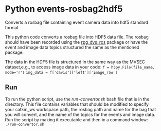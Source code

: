 # Python events-rosbag2hdf5
Converts a rosbag file containing event camera data into hdf5 standard format

This python code converts a rosbag file into HDF5 data file. The rosbag should have been recorded using the [rpg_dvs_ros](https://github.com/uzh-rpg/rpg_dvs_ros) package or have the event and image data topics structured the same as the mentioned package.

The data in the HDF5 file is structured in the same way as the MVSEC dataset,e.g., to access image data in your code:
        `f = h5py.File(file_name, mode='r')`
        `img_data = f['davis']['left']['image_raw']`

## Run
To run the python script, use the *run-convertor.sh* bash file that is in the directory. This file contains variables that should be modified to specify your catkin_ws workspace path, the rosbag path and name for the bag that you will convert, and the name of the topics for the events and image data.
Run the script by making it executable and then in a command window:
        `./run-convertor.sh`